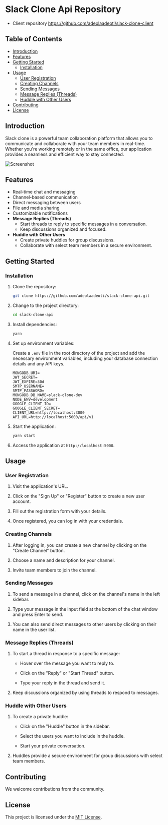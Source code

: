 # Slack Clone Api Repository

- Client repository https://github.com/adeolaadeoti/slack-clone-client

## Table of Contents

- [Introduction](#introduction)
- [Features](#features)
- [Getting Started](#getting-started)
  - [Installation](#installation)
- [Usage](#usage)
  - [User Registration](#user-registration)
  - [Creating Channels](#creating-channels)
  - [Sending Messages](#sending-messages)
  - [Message Replies (Threads)](#message-replies-threads)
  - [Huddle with Other Users](#huddle-with-other-users)
- [Contributing](#contributing)
- [License](#license)

## Introduction

Slack clone is a powerful team collaboration platform that allows you to communicate and collaborate with your team members in real-time. Whether you're working remotely or in the same office, our application provides a seamless and efficient way to stay connected.

![Screenshot](https://res.cloudinary.com/adeolaadeoti/image/upload/v1695161023/screenshot_jsd2mf.png)

## Features

- Real-time chat and messaging
- Channel-based communication
- Direct messaging between users
- File and media sharing
- Customizable notifications
- **Message Replies (Threads)**
  - Start threads to reply to specific messages in a conversation.
  - Keep discussions organized and focused.
- **Huddle with Other Users**
  - Create private huddles for group discussions.
  - Collaborate with select team members in a secure environment.

## Getting Started

### Installation

1. Clone the repository:

   ```bash
   git clone https://github.com/adeolaadeoti/slack-clone-api.git
   ```

2. Change to the project directory:

   ```bash
   cd slack-clone-api
   ```

3. Install dependencies:

   ```bash
   yarn
   ```

4. Set up environment variables:

   Create a `.env` file in the root directory of the project and add the necessary environment variables, including your database connection details and any API keys.

   ```plaintext
   MONGODB_URI=
   JWT_SECRET=
   JWT_EXPIRE=30d
   SMTP_USERNAME=
   SMTP_PASSWORD=
   MONGODB_DB_NAME=slack-clone-dev
   NODE_ENV=development
   GOOGLE_CLIENT_ID=
   GOOGLE_CLIENT_SECRET=
   CLIENT_URL=http://localhost:3000
   API_URL=http://localhost:5000/api/v1
   ```

5. Start the application:

   ```bash
   yarn start
   ```

6. Access the application at `http://localhost:5000`.

## Usage

### User Registration

1. Visit the application's URL.

2. Click on the "Sign Up" or "Register" button to create a new user account.

3. Fill out the registration form with your details.

4. Once registered, you can log in with your credentials.

### Creating Channels

1. After logging in, you can create a new channel by clicking on the "Create Channel" button.

2. Choose a name and description for your channel.

3. Invite team members to join the channel.

### Sending Messages

1. To send a message in a channel, click on the channel's name in the left sidebar.

2. Type your message in the input field at the bottom of the chat window and press Enter to send.

3. You can also send direct messages to other users by clicking on their name in the user list.

### Message Replies (Threads)

1. To start a thread in response to a specific message:

   - Hover over the message you want to reply to.

   - Click on the "Reply" or "Start Thread" button.

   - Type your reply in the thread and send it.

2. Keep discussions organized by using threads to respond to messages.

### Huddle with Other Users

1. To create a private huddle:

   - Click on the "Huddle" button in the sidebar.

   - Select the users you want to include in the huddle.

   - Start your private conversation.

2. Huddles provide a secure environment for group discussions with select team members.

## Contributing

We welcome contributions from the community.

## License

This project is licensed under the [MIT License](LICENSE).
